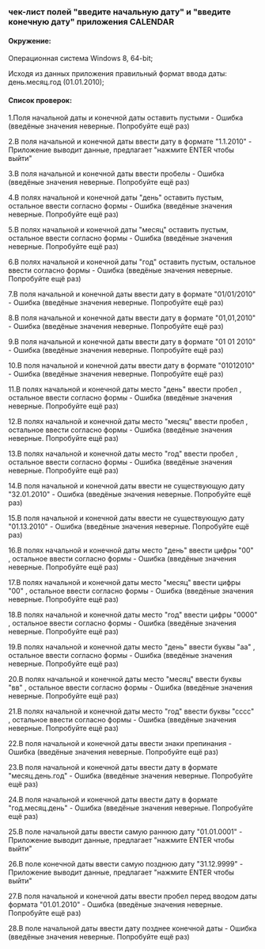 ### чек-лист полей "введите начальную дату" и "введите конечную дату" приложения CALENDAR
#### Окружение:

Операционная система Windows 8, 64-bit;

Исходя из данных приложения правильный формат ввода даты: день.месяц.год (01.01.2010);

#### Список проверок:

1.Поля начальной даты и конечной даты оставить пустыми - Ошибка (введёные значения неверные. Попробуйте ещё раз)

2.В поля начальной и конечной даты ввести дату в формате "1.1.2010" - Приложение выводит данные, предлагает "нажмите ENTER чтобы выйти"

3.В поля начальной и конечной даты ввести пробелы - Ошибка (введёные значения неверные. Попробуйте ещё раз)

4.В полях начальной и конечной даты "день" оставить пустым, остальное ввести согласно формы - Ошибка (введёные значения неверные. Попробуйте ещё раз)

5.В полях начальной и конечной даты "месяц" оставить пустым, остальное ввести согласно формы - Ошибка (введёные значения неверные. Попробуйте ещё раз)		

6.В полях начальной и конечной даты "год" оставить пустым, остальное ввести согласно формы - Ошибка (введёные значения неверные. Попробуйте ещё раз)

7.В поля начальной и конечной даты ввести дату в формате "01/01/2010" - Ошибка (введёные значения неверные. Попробуйте ещё раз)		

8.В поля начальной и конечной даты ввести дату в формате "01,01,2010" - Ошибка (введёные значения неверные. Попробуйте ещё раз)

9.В поля начальной и конечной даты ввести дату в формате "01 01 2010" - Ошибка (введёные значения неверные. Попробуйте ещё раз)

10.В поля начальной и конечной даты ввести дату в формате "01012010" - Ошибка (введёные значения неверные. Попробуйте ещё раз)

11.В полях начальной и конечной даты место "день" ввести пробел , остальное ввести согласно формы - Ошибка (введёные значения неверные. Попробуйте ещё раз)

12.В полях начальной и конечной даты место "месяц" ввести пробел , остальное ввести согласно формы - Ошибка (введёные значения неверные. Попробуйте ещё раз)

13.В полях начальной и конечной даты место "год" ввести пробел , остальное ввести согласно формы - Ошибка (введёные значения неверные. Попробуйте ещё раз)

14.В поля начальной и конечной даты ввести не существующую дату "32.01.2010" - Ошибка (введёные значения неверные. Попробуйте ещё раз)

15.В поля начальной и конечной даты ввести не существующую дату "01.13.2010" - Ошибка (введёные значения неверные. Попробуйте ещё раз)

16.В полях начальной и конечной даты место "день" ввести цифры "00" , остальное ввести согласно формы - Ошибка (введёные значения неверные. Попробуйте ещё раз)

17.В полях начальной и конечной даты место "месяц" ввести цифры "00" , остальное ввести согласно формы - Ошибка (введёные значения неверные. Попробуйте ещё раз)

18.В полях начальной и конечной даты место "год" ввести цифры "0000" , остальное ввести согласно формы - Ошибка (введёные значения неверные. Попробуйте ещё раз)

19.В полях начальной и конечной даты место "день" ввести буквы "аа" , остальное ввести согласно формы - Ошибка (введёные значения неверные. Попробуйте ещё раз)

20.В полях начальной и конечной даты место "месяц" ввести буквы "вв" , остальное ввести согласно формы - Ошибка (введёные значения неверные. Попробуйте ещё раз)

21.В полях начальной и конечной даты место "год" ввести буквы "сссс" , остальное ввести согласно формы - Ошибка (введёные значения неверные. Попробуйте ещё раз)

22.В поля начальной и конечной даты ввести знаки препинания - Ошибка (введёные значения неверные. Попробуйте ещё раз)

23.В поля начальной и конечной даты ввести дату в формате "месяц.день.год" - Ошибка (введёные значения неверные. Попробуйте ещё раз)

24.В поля начальной и конечной даты ввести дату в формате "год.месяц.день" - Ошибка (введёные значения неверные. Попробуйте ещё раз)		

25.В поле начальной даты ввести самую раннюю дату "01.01.0001" - Приложение выводит данные, предлагает "нажмите ENTER чтобы выйти"

26.В поле конечной даты ввести самую позднюю дату "31.12.9999" - Приложение выводит данные, предлагает "нажмите ENTER чтобы выйти"

27.В поля начальной и конечной даты ввести пробел перед вводом даты формата "01.01.2010" - Ошибка (введёные значения неверные. Попробуйте ещё раз)

28.В поле начальной даты ввести дату позднее конечной даты - Ошибка (введёные значения неверные. Попробуйте ещё раз)

